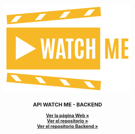 <a name="inicio"></a>

<!-- INTRODUCCIÓN -->

<div align="center">
  <a href="https://github.com/RafaMojica/FRONT-Web-WatchMe">
    <img src="public/logoWatchMe.png" alt="Logo" width="400">
  </a>

  <p align="center">
    <h3 align="center">API WATCH ME - BACKEND</h3>
    <a href="#"><strong>Ver la página Web »</strong></a>
    <br />
    <a href="https://github.com/RafaMojica/FRONT-Web-WatchMe"><strong>Ver el repositorio »</strong></a>
    <br />
    <a href="https://github.com/RafaMojica/BACK-Web-WatchMe"><strong>Ver el repositorio Backend »</strong></a>
    <br />
  </p>
</div>